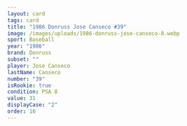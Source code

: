 ```yaml
---
layout: card
tags: card
title: "1986 Donruss Jose Canseco #39"
image: /images/uploads/1986-donruss-jose-canseco-8.webp
sport: Baseball
year: "1986"
brand: Donruss
subset: ""
player: Jose Canseco
lastName: Canseco
number: "39"
isRookie: true
condition: PSA 8
value: 31
displayCase: "2"
order: 10
---
```

